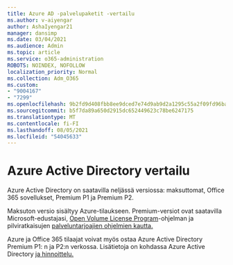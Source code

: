 ```yaml
---
title: Azure AD -palvelupaketit -vertailu
ms.author: v-aiyengar
author: AshaIyengar21
manager: dansimp
ms.date: 03/04/2021
ms.audience: Admin
ms.topic: article
ms.service: o365-administration
ROBOTS: NOINDEX, NOFOLLOW
localization_priority: Normal
ms.collection: Adm_O365
ms.custom:
- "9004167"
- "7299"
ms.openlocfilehash: 9b2fd9d408fbb8ee9dced7e74d9ab9d2a1295c55a2f09fd96ba75eef153138d2
ms.sourcegitcommit: b5f7da89a650d2915dc652449623c78be6247175
ms.translationtype: MT
ms.contentlocale: fi-FI
ms.lasthandoff: 08/05/2021
ms.locfileid: "54045633"
---
```

# <a name="azure-active-directory-plans-comparison"></a>Azure Active Directory vertailu

Azure Active Directory on saatavilla neljässä versiossa: maksuttomat, Office 365 sovellukset, Premium P1 ja Premium P2.

Maksuton versio sisältyy Azure-tilaukseen. Premium-versiot ovat saatavilla Microsoft-edustajasi, [Open Volume License Program](https://go.microsoft.com/fwlink/?linkid=2110873)-ohjelman ja pilviratkaisujen [palveluntarjoajien ohjelmien kautta.](https://go.microsoft.com/fwlink/?LinkId=614968&clcid=0x409)

Azure ja Office 365 tilaajat voivat myös ostaa Azure Active Directory Premium P1: n ja P2:n verkossa. Lisätietoja on kohdassa Azure Active Directory [ja hinnoittelu.](https://go.microsoft.com/fwlink/?linkid=2081447)
